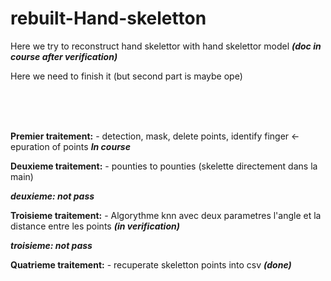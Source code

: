 # rebuilt-Hand-skeletton

Here we try to reconstruct hand skelettor with hand skelettor model <strong><em>(doc in course after verification) </em></strong>

Here we need to finish it (but second part is maybe ope)

<br><br><br>

<strong>Premier traitement:</strong> - detection, mask, delete points, identify finger <- epuration of points <strong><em> In course </em></strong>

<strong>Deuxieme traitement:</strong>  - pounties to pounties (skelette directement dans la main)

<strong><em> deuxieme: not pass </em></strong>

<strong>Troisieme traitement:</strong>  - Algorythme knn avec deux parametres l'angle et la distance entre les points <strong><em>(in verification) </em></strong>

<strong><em> troisieme: not pass </em></strong>

<strong>Quatrieme traitement:</strong>  - recuperate skeletton points into csv <strong><em>(done) </em></strong>




